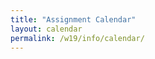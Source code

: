 ```yaml
---
title: "Assignment Calendar"
layout: calendar
permalink: /w19/info/calendar/
---
```



<div id='calendar'
     class='calendar'
     data-weeks="{{site.num_weeks}}"
     data-start-date="{{site.start_date}}">
</div>


